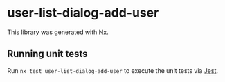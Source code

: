 # user-list-dialog-add-user

This library was generated with [Nx](https://nx.dev).

## Running unit tests

Run `nx test user-list-dialog-add-user` to execute the unit tests via [Jest](https://jestjs.io).

